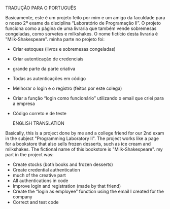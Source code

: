    TRADUÇÃO PARA O PORTUGUÊS

Basicamente, este é um projeto feito por mim e um amigo da faculdade para o nosso 2º exame da disciplina “Laboratório de Programação II”.
O projeto funciona como a página de uma livraria que também vende sobremesas congeladas, como sorvetes e milkshakes. O nome fictício desta livraria é "Milk-Shakespeare".
minha parte no projeto foi:
- Criar estoques (livros e sobremesas congeladas)
- Criar autenticação de credenciais
- grande parte da parte criativa
- Todas as autenticações em código
- Melhorar o login e o registro (feitos por este colega)
- Criar a função “login como funcionário” utilizando o email que criei para a empresa
- Código correto e de teste


     ENGLISH TRANSLATION 

Basically, this is a project done by me and a college friend for our 2nd exam in the subject "Programming Laboratory II".
The project works like a page for a bookstore that also sells frozen desserts, such as ice cream and milkshakes. The fictional name of this bookstore is "Milk-Shakespeare".
my part in the project was:
- Create stocks (both books and frozen desserts)
- Create credential authentication
- much of the creative part
- All authentications in code
- Improve login and registration (made by that friend)
- Create the “login as employee” function using the email I created for the company
- Correct and test code

